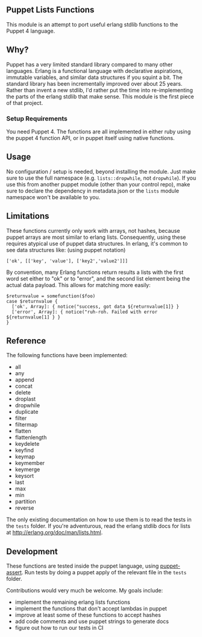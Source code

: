 ## Puppet Lists Functions

This module is an attempt to port useful erlang stdlib functions to the Puppet 4 language.

## Why?

Puppet has a very limited standard library compared to many other languages. Erlang is a functional language with declarative aspirations, immutable variables, and similar data structures if you squint a bit. The standard library has been incrementally improved over about 25 years. Rather than invent a new stdlib, I'd rather put the time into re-implementing the parts of the erlang stdlib that make sense. This module is the first piece of that project.

### Setup Requirements

You need Puppet 4. The functions are all implemented in either ruby using the puppet 4 function API, or in puppet itself using native functions.

## Usage

No configuration / setup is needed, beyond installing the module. Just make sure to use the full namespace (e.g. `lists::dropwhile`, not `dropwhile`). If you use this from another puppet module (other than your control repo), make sure to declare the dependency in metadata.json or the `lists` module namespace won't be available to you.

## Limitations

These functions currently only work with arrays, not hashes, because puppet arrays are most similar to erlang lists. Consequently, using these requires atypical use of puppet data structures. In erlang, it's common to see data structures like: (using puppet notation)

```puppet
['ok', [['key', 'value'], ['key2','value2']]]
```

By convention, many Erlang functions return results a lists with the first word set either to "ok" or to "error", and the second list element being the actual data payload. This allows for matching more easily:

```puppet
$returnvalue = somefunction($foo)
case $returnvalue {
  ['ok', Array]: { notice("success, got data ${returnvalue[1]} }
  ['error', Array]: { notice("ruh-roh. Failed with error ${returnvalue[1] } }
}
```


## Reference

The following functions have been implemented:

* all
* any
* append
* concat
* delete
* droplast
* dropwhile
* duplicate
* filter
* filtermap
* flatten
* flattenlength
* keydelete
* keyfind
* keymap
* keymember
* keymerge
* keysort
* last
* max
* min
* partition
* reverse

The only existing documentation on how to use them is to read the tests in the `tests` folder. If you're adventurous, read the erlang stdlib docs for lists at http://erlang.org/doc/man/lists.html.

## Development

These functions are tested inside the puppet language, using [puppet-assert](http://forge.puppetlabs.com/danieldreier/assert). Run tests by doing a puppet apply of the relevant file in the `tests` folder.

Contributions would very much be welcome. My goals include:
* implement the remaining erlang lists functions
* implement the functions that don't accept lambdas in puppet
* improve at least some of these functions to accept hashes
* add code comments and use puppet strings to generate docs
* figure out how to run our tests in CI
